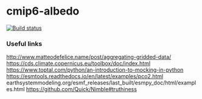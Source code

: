 # cmip6-albedo

[![Build status](https://badge.buildkite.com/998b597662a8db957ab524d2660958105de691cc0bc1753594.svg)](https://buildkite.com/rask-dev-llc/cmip6-albedo)

###  Useful links
http://www.matteodefelice.name/post/aggregating-gridded-data/
https://cds.climate.copernicus.eu/toolbox/doc/index.html
https://www.toptal.com/python/an-introduction-to-mocking-in-python
https://esmtools.readthedocs.io/en/latest/examples/pco2.html
earthsystemmodeling.org/esmf_releases/last_built/esmpy_doc/html/examples.html
https://github.com/Quick/Nimble#truthiness
